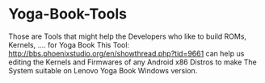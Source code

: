 # Yoga-Book-Tools
Those are Tools that might help the Developers who like to build ROMs, Kernels, .... for Yoga Book
This Tool: http://bbs.phoenixstudio.org/en/showthread.php?tid=9661 can help us editing the Kernels and Firmwares of any Android x86 Distros to make The System suitable on Lenovo Yoga Book Windows version.

